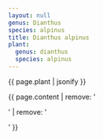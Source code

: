 ```yaml
---
layout: null
genus: Dianthus
species: alpinus
title: Dianthus alpinus
plant:
  genus: dianthus
  species: alpinus
---
```

{{ page.plant | jsonify }}

{{ page.content | remove: '<p>' | remove: '</p>' }}



